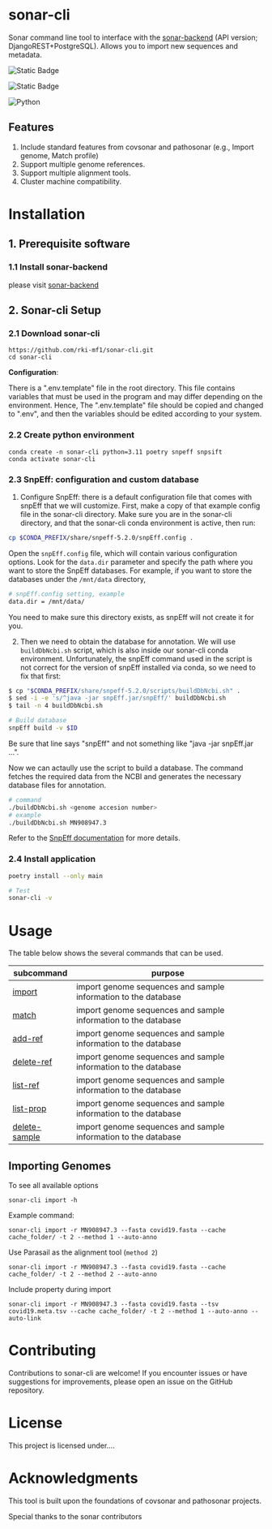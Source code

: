 # sonar-cli
Sonar command line tool to interface with the [sonar-backend](https://github.com/rki-mf1/sonar-backend) (API version; DjangoREST+PostgreSQL). Allows you to import new sequences and metadata.

![Static Badge](https://img.shields.io/badge/Lifecycle-Experimental-ff7f2a)

![Static Badge](https://img.shields.io/badge/Maintenance%20status-actively%20developed-brightgreen)

![Python](https://img.shields.io/badge/python-3670A0?style=for-the-badge&logo=python&logoColor=ffdd54)
## Features
1. Include standard features from covsonar and pathosonar (e.g., Import genome, Match profile)
2. Support multiple genome references.
3. Support multiple alignment tools.
4. Cluster machine compatibility.

# Installation

## 1. Prerequisite software

### 1.1 Install sonar-backend
please visit [sonar-backend](https://github.com/rki-mf1/sonar-backend)

## 2. Sonar-cli Setup

### 2.1 Download sonar-cli

```
https://github.com/rki-mf1/sonar-cli.git
cd sonar-cli
```

**Configuration**:

There is a ".env.template" file in the root directory. This file contains variables that must be used in the program and may differ depending on the environment. Hence, The ".env.template" file should be copied and changed to ".env", and then the variables should be edited according to your system.

### 2.2 Create python environment

```
conda create -n sonar-cli python=3.11 poetry snpeff snpsift
conda activate sonar-cli
```

### 2.3 SnpEff: configuration and custom database

1. Configure SnpEff: there is a default configuration file that comes with snpEff that we will customize. First, make a copy of that example config file in the sonar-cli directory. Make sure you are in the sonar-cli directory, and that the sonar-cli conda environment is active, then run:

```sh
cp $CONDA_PREFIX/share/snpeff-5.2.0/snpEff.config .
```

Open the `snpEff.config` file, which will contain various configuration options. Look for the `data.dir` parameter and specify the path where you want to store the SnpEff databases. For example, if you want to store the databases under the `/mnt/data` directory,

```sh
# snpEff.config setting, example
data.dir = /mnt/data/
```

You need to make sure this directory exists, as snpEff will not create it for you.

2. Then we need to obtain the database for annotation. We will use `buildDbNcbi.sh` script, which is also inside our sonar-cli conda environment. Unfortunately, the snpEff command used in the script is not correct for the version of snpEff installed via conda, so we need to fix that first:

```sh
$ cp "$CONDA_PREFIX/share/snpeff-5.2.0/scripts/buildDbNcbi.sh" .
$ sed -i -e 's/^java -jar snpEff.jar/snpEff/' buildDbNcbi.sh
$ tail -n 4 buildDbNcbi.sh

# Build database
snpEff build -v $ID

```

Be sure that line says "snpEff" and not something like "java -jar snpEff.jar ...".

Now we can actaully use the script to build a database. The command fetches the required data from the NCBI and generates the necessary database files for annotation.

```sh
# command
./buildDbNcbi.sh <genome accesion number>
# example
./buildDbNcbi.sh MN908947.3
```

Refer to the [SnpEff documentation](https://pcingola.github.io/SnpEff/) for more details.

### 2.4 Install application

```sh
poetry install --only main

# Test
sonar-cli -v
```

# Usage

The table below shows the several commands that can be used.

| subcommand | purpose                                                             |
|------------|---------------------------------------------------------------------|
| [import](#importing-genomes)   | import genome sequences and sample information to the database     |
| [match](#importing-genomes)   | import genome sequences and sample information to the database     |
| [add-ref](#importing-genomes)   | import genome sequences and sample information to the database     |
| [delete-ref](#importing-genomes)   | import genome sequences and sample information to the database     |
| [list-ref](#importing-genomes)   | import genome sequences and sample information to the database     |
| [list-prop](#importing-genomes)   | import genome sequences and sample information to the database     |
| [delete-sample](#importing-genomes)   | import genome sequences and sample information to the database     |



## Importing Genomes

To see all available options
```
sonar-cli import -h
```

Example command:

```
sonar-cli import -r MN908947.3 --fasta covid19.fasta --cache cache_folder/ -t 2 --method 1 --auto-anno
```

Use Parasail as the alignment tool (`method 2`)
```
sonar-cli import -r MN908947.3 --fasta covid19.fasta --cache cache_folder/ -t 2 --method 2 --auto-anno
```

Include property during import
```
sonar-cli import -r MN908947.3 --fasta covid19.fasta --tsv covid19.meta.tsv --cache cache_folder/ -t 2 --method 1 --auto-anno --auto-link
```


# Contributing

Contributions to sonar-cli are welcome! If you encounter issues or have suggestions for improvements, please open an issue on the GitHub repository.

# License

This project is licensed under....

# Acknowledgments

This tool is built upon the foundations of covsonar and pathosonar projects.

Special thanks to the sonar contributors
